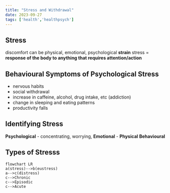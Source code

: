 ```yaml
---
title: "Stress and Withdrawal"
date: 2023-09-27
tags: ['health','healthpsych']
---
```


## Stress
discomfort 
can be physical, emotional, psychological **strain**
stress = **response of the body to anything that requires attention/action**


## Behavioural Symptoms of Psychological Stress
- nervous habits
- social withdrawal
- increase in caffeine, alcohol, drug intake, etc (addiction)
- change in sleeping and eating patterns
- productivity falls

## Identifying Stress
**Psychological** - concentrating, worrying, 
**Emotional** - 
**Physical**
**Behavioural**

## Types of Stresss
```mermaid
flowchart LR
a(stress)-->b(eustress)
a-->c(distress)
c-->Chronic
c-->Episodic
c-->Acute
```


